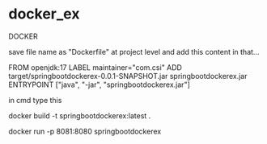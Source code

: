 # docker_ex


DOCKER

save file name as "Dockerfile" at project level and add this content in that...

FROM openjdk:17 LABEL maintainer="com.csi" ADD target/springbootdockerex-0.0.1-SNAPSHOT.jar springbootdockerex.jar ENTRYPOINT ["java", "-jar", "springbootdockerex.jar"]

in cmd type this

docker build -t springbootdockerex:latest .

docker run -p 8081:8080 springbootdockerex
